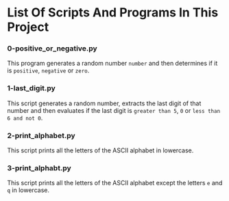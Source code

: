 # List Of Scripts And Programs In This Project

### 0-positive_or_negative.py
This program generates a random number `number` and then determines if it is `positive`, `negative` or `zero`.

### 1-last_digit.py
This script generates a random number, extracts the last digit of that number and then evaluates if the last digit is `greater than 5`, `0` or `less than 6 and not 0`.

### 2-print_alphabet.py
This script prints all the letters of the ASCII alphabet in lowercase.

### 3-print_alphabt.py
This script prints all the letters of the ASCII alphabet except the letters `e` and `q` in lowercase.
